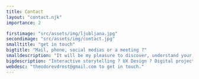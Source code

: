 ```yaml
---
title: Contact
layout: "contact.njk"
importance: 2

firstimage: "src/assets/img/ljubljana.jpg"
secondimage: "src/assets/img/contact.jpg"
smalltitle: "get in touch"
bigtitle: "Mail, phone, social medias or a meeting ?"
smalldescription: "It will be my pleasure to discover, understand your project and get to the bottom of it."
bigdescription: "Interactive storytelling ? UX Design ? Digital project ? Let's meet !"
webdesc: "theodorevdrest@gmail.com to get in touch."
---
```


